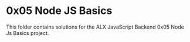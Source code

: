 # 0x05 Node JS Basics

This folder contains solutions for the ALX JavaScript Backend 0x05 Node Js Basics project.
